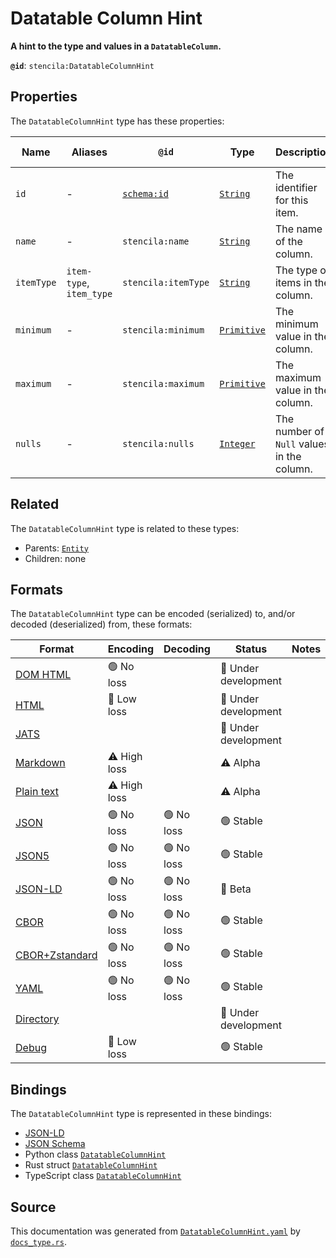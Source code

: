 # Datatable Column Hint

**A hint to the type and values in a `DatatableColumn`.**

**`@id`**: `stencila:DatatableColumnHint`

## Properties

The `DatatableColumnHint` type has these properties:

| Name       | Aliases                  | `@id`                                | Type                                                                                                  | Description                                | Inherited from                                                                                   |
| ---------- | ------------------------ | ------------------------------------ | ----------------------------------------------------------------------------------------------------- | ------------------------------------------ | ------------------------------------------------------------------------------------------------ |
| `id`       | -                        | [`schema:id`](https://schema.org/id) | [`String`](https://github.com/stencila/stencila/blob/main/docs/reference/schema/data/string.md)       | The identifier for this item.              | [`Entity`](https://github.com/stencila/stencila/blob/main/docs/reference/schema/other/entity.md) |
| `name`     | -                        | `stencila:name`                      | [`String`](https://github.com/stencila/stencila/blob/main/docs/reference/schema/data/string.md)       | The name of the column.                    | -                                                                                                |
| `itemType` | `item-type`, `item_type` | `stencila:itemType`                  | [`String`](https://github.com/stencila/stencila/blob/main/docs/reference/schema/data/string.md)       | The type of items in the column.           | -                                                                                                |
| `minimum`  | -                        | `stencila:minimum`                   | [`Primitive`](https://github.com/stencila/stencila/blob/main/docs/reference/schema/data/primitive.md) | The minimum value in the column.           | -                                                                                                |
| `maximum`  | -                        | `stencila:maximum`                   | [`Primitive`](https://github.com/stencila/stencila/blob/main/docs/reference/schema/data/primitive.md) | The maximum value in the column.           | -                                                                                                |
| `nulls`    | -                        | `stencila:nulls`                     | [`Integer`](https://github.com/stencila/stencila/blob/main/docs/reference/schema/data/integer.md)     | The number of `Null` values in the column. | -                                                                                                |

## Related

The `DatatableColumnHint` type is related to these types:

- Parents: [`Entity`](https://github.com/stencila/stencila/blob/main/docs/reference/schema/other/entity.md)
- Children: none

## Formats

The `DatatableColumnHint` type can be encoded (serialized) to, and/or decoded (deserialized) from, these formats:

| Format                                                                                             | Encoding     | Decoding  | Status              | Notes |
| -------------------------------------------------------------------------------------------------- | ------------ | --------- | ------------------- | ----- |
| [DOM HTML](https://github.com/stencila/stencila/blob/main/docs/reference/formats/dom.md)           | 🟢 No loss    |           | 🚧 Under development |       |
| [HTML](https://github.com/stencila/stencila/blob/main/docs/reference/formats/html.md)              | 🔷 Low loss   |           | 🚧 Under development |       |
| [JATS](https://github.com/stencila/stencila/blob/main/docs/reference/formats/jats.md)              |              |           | 🚧 Under development |       |
| [Markdown](https://github.com/stencila/stencila/blob/main/docs/reference/formats/markdown.md)      | ⚠️ High loss |           | ⚠️ Alpha            |       |
| [Plain text](https://github.com/stencila/stencila/blob/main/docs/reference/formats/text.md)        | ⚠️ High loss |           | ⚠️ Alpha            |       |
| [JSON](https://github.com/stencila/stencila/blob/main/docs/reference/formats/json.md)              | 🟢 No loss    | 🟢 No loss | 🟢 Stable            |       |
| [JSON5](https://github.com/stencila/stencila/blob/main/docs/reference/formats/json5.md)            | 🟢 No loss    | 🟢 No loss | 🟢 Stable            |       |
| [JSON-LD](https://github.com/stencila/stencila/blob/main/docs/reference/formats/jsonld.md)         | 🟢 No loss    | 🟢 No loss | 🔶 Beta              |       |
| [CBOR](https://github.com/stencila/stencila/blob/main/docs/reference/formats/cbor.md)              | 🟢 No loss    | 🟢 No loss | 🟢 Stable            |       |
| [CBOR+Zstandard](https://github.com/stencila/stencila/blob/main/docs/reference/formats/cborzst.md) | 🟢 No loss    | 🟢 No loss | 🟢 Stable            |       |
| [YAML](https://github.com/stencila/stencila/blob/main/docs/reference/formats/yaml.md)              | 🟢 No loss    | 🟢 No loss | 🟢 Stable            |       |
| [Directory](https://github.com/stencila/stencila/blob/main/docs/reference/formats/directory.md)    |              |           | 🚧 Under development |       |
| [Debug](https://github.com/stencila/stencila/blob/main/docs/reference/formats/debug.md)            | 🔷 Low loss   |           | 🟢 Stable            |       |

## Bindings

The `DatatableColumnHint` type is represented in these bindings:

- [JSON-LD](https://stencila.org/DatatableColumnHint.jsonld)
- [JSON Schema](https://stencila.org/DatatableColumnHint.schema.json)
- Python class [`DatatableColumnHint`](https://github.com/stencila/stencila/blob/main/python/python/stencila/types/datatable_column_hint.py)
- Rust struct [`DatatableColumnHint`](https://github.com/stencila/stencila/blob/main/rust/schema/src/types/datatable_column_hint.rs)
- TypeScript class [`DatatableColumnHint`](https://github.com/stencila/stencila/blob/main/ts/src/types/DatatableColumnHint.ts)

## Source

This documentation was generated from [`DatatableColumnHint.yaml`](https://github.com/stencila/stencila/blob/main/schema/DatatableColumnHint.yaml) by [`docs_type.rs`](https://github.com/stencila/stencila/blob/main/rust/schema-gen/src/docs_type.rs).